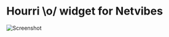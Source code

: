 Hourri \o/ widget for Netvibes
==========================

![Screenshot](http://pix.toile-libre.org/upload/original/1367422522.png)
